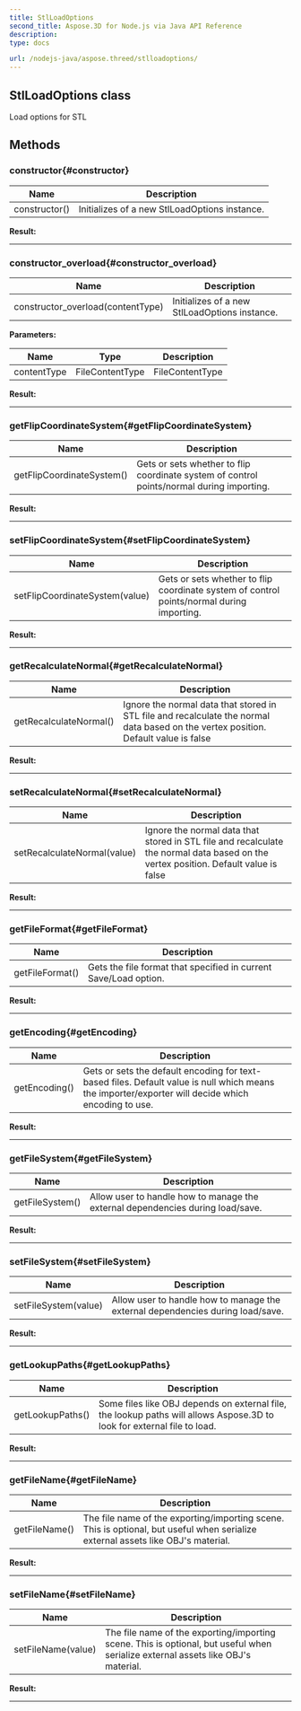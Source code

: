 ```yaml
---
title: StlLoadOptions 
second_title: Aspose.3D for Node.js via Java API Reference
description: 
type: docs

url: /nodejs-java/aspose.threed/stlloadoptions/
---
```

## StlLoadOptions class

  Load options for STL


## Methods

### constructor{#constructor}

| Name | Description |
| --- | --- |
| constructor() | Initializes of a new StlLoadOptions instance. | 

 **Result:**



---


### constructor_overload{#constructor_overload}

| Name | Description |
| --- | --- |
| constructor_overload(contentType) | Initializes of a new StlLoadOptions instance. | 

 **Parameters:**

| Name | Type | Description |
| --- | --- | --- |
| contentType | FileContentType | FileContentType |

 **Result:**



---


### getFlipCoordinateSystem{#getFlipCoordinateSystem}

| Name | Description |
| --- | --- |
| getFlipCoordinateSystem() | Gets or sets whether to flip coordinate system of control points/normal during importing. | 

 **Result:**



---


### setFlipCoordinateSystem{#setFlipCoordinateSystem}

| Name | Description |
| --- | --- |
| setFlipCoordinateSystem(value) | Gets or sets whether to flip coordinate system of control points/normal during importing. | 

 **Result:**



---


### getRecalculateNormal{#getRecalculateNormal}

| Name | Description |
| --- | --- |
| getRecalculateNormal() | Ignore the normal data that stored in STL file and recalculate the normal data based on the vertex position. Default value is false | 

 **Result:**



---


### setRecalculateNormal{#setRecalculateNormal}

| Name | Description |
| --- | --- |
| setRecalculateNormal(value) | Ignore the normal data that stored in STL file and recalculate the normal data based on the vertex position. Default value is false | 

 **Result:**



---


### getFileFormat{#getFileFormat}

| Name | Description |
| --- | --- |
| getFileFormat() | Gets the file format that specified in current Save/Load option. | 

 **Result:**



---


### getEncoding{#getEncoding}

| Name | Description |
| --- | --- |
| getEncoding() | Gets or sets the default encoding for text-based files. Default value is null which means the importer/exporter will decide which encoding to use. | 

 **Result:**



---


### getFileSystem{#getFileSystem}

| Name | Description |
| --- | --- |
| getFileSystem() | Allow user to handle how to manage the external dependencies during load/save. | 

 **Result:**



---


### setFileSystem{#setFileSystem}

| Name | Description |
| --- | --- |
| setFileSystem(value) | Allow user to handle how to manage the external dependencies during load/save. | 

 **Result:**



---


### getLookupPaths{#getLookupPaths}

| Name | Description |
| --- | --- |
| getLookupPaths() | Some files like OBJ depends on external file, the lookup paths will allows Aspose.3D to look for external file to load. | 

 **Result:**



---


### getFileName{#getFileName}

| Name | Description |
| --- | --- |
| getFileName() | The file name of the exporting/importing scene. This is optional, but useful when serialize external assets like OBJ's material. | 

 **Result:**



---


### setFileName{#setFileName}

| Name | Description |
| --- | --- |
| setFileName(value) | The file name of the exporting/importing scene. This is optional, but useful when serialize external assets like OBJ's material. | 

 **Result:**



---



